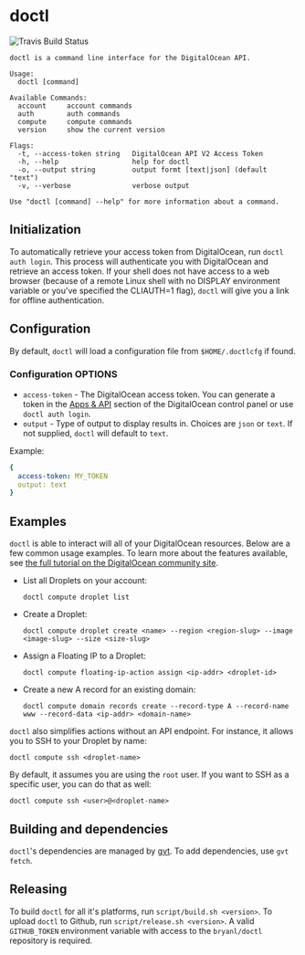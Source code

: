 # doctl

![Travis Build Status](https://travis-ci.org/bryanl/doit.svg?branch=master)

```
doctl is a command line interface for the DigitalOcean API.

Usage:
  doctl [command]

Available Commands:
  account     account commands
  auth        auth commands
  compute     compute commands
  version     show the current version

Flags:
  -t, --access-token string   DigitalOcean API V2 Access Token
  -h, --help                  help for doctl
  -o, --output string         output formt [text|json] (default "text")
  -v, --verbose               verbose output

Use "doctl [command] --help" for more information about a command.

```

## Initialization

To automatically retrieve your access token from DigitalOcean, run `doctl auth login`. This process will authenticate 
you with DigitalOcean and retrieve an access token. If your shell does not have access to a web browser 
(because of a remote Linux shell with no DISPLAY environment variable or you've specified the CLIAUTH=1 flag), `doctl` 
will give you a link for offline authentication.


## Configuration

By default, `doctl` will load a configuration file from `$HOME/.doctlcfg` if found.

### Configuration OPTIONS

* `access-token` - The DigitalOcean access token. You can generate a token in the 
[Apps & API](https://cloud.digitalocean.com/settings/applications) section of the DigitalOcean control panel or use 
`doctl auth login`.
* `output` - Type of output to display results in. Choices are `json` or `text`. If not supplied, `doctl` will default
 to `text`.

Example:

```yaml
{
  access-token: MY_TOKEN
  output: text
}
```

## Examples

`doctl` is able to interact will all of your DigitalOcean resources. Below are a few common usage examples. To learn more about the features available, see [the full tutorial on the DigitalOcean community site](https://www.digitalocean.com/community/tutorials/how-to-use-doctl-the-official-digitalocean-command-line-client).

* List all Droplets on your account:

    `doctl compute droplet list`

* Create a Droplet:

    `doctl compute droplet create <name> --region <region-slug> --image <image-slug> --size <size-slug>`

* Assign a Floating IP to a Droplet:

    `doctl compute floating-ip-action assign <ip-addr> <droplet-id>`

* Create a new A record for an existing domain:

    `doctl compute domain records create --record-type A --record-name www --record-data <ip-addr> <domain-name>`

`doctl` also simplifies actions without an API endpoint. For instance, it allows you to SSH to your Droplet by name:

    doctl compute ssh <droplet-name>

By default, it assumes you are using the `root` user. If you want to SSH as a specific user, you can do that as well:

    doctl compute ssh <user>@<droplet-name>

## Building and dependencies

`doctl`'s dependencies are managed by [gvt](https://github.com/FiloSottile/gvt). To add dependencies, use `gvt fetch`.

## Releasing

To build `doctl` for all it's platforms, run `script/build.sh <version>`. To upload `doctl` to Github, 
run `script/release.sh <version>`. A valid `GITHUB_TOKEN` environment variable with access to the `bryanl/doctl` 
repository is required.
